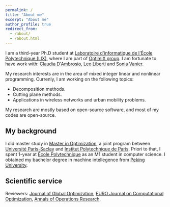 ```yaml
---
permalink: /
title: "About me"
excerpt: "About me"
author_profile: true
redirect_from: 
  - /about/
  - /about.html
--- 
```



I am a third-year Ph.D student at [Laboratoire d\'informatique de l\'École Polytechnique (LIX)](https://www.lix.polytechnique.fr/), where I am part of [OptimiX group](https://optimix.cnrs.fr/). I am fortunate to have work with: [Claudia D\'Ambrosio](http://www.lix.polytechnique.fr/Labo/Claudia.D%27Ambrosio/), [Leo Liberti](https://www.lix.polytechnique.fr/~liberti/) and [Sonia Vanier](http://www.lix.polytechnique.fr/Labo/Sonia.VANIER). 

My research interests are in the area of mixed integer linear and nonlinear programming. Currenly, I am working on the following topics: 
- Decomposition methods.
- Cutting plane methods.
- Applications in wireless networks and urban mobility problems.

My research are mostly based on open-source software, and most of my codes are open-source.

## My background

I did master study in [Master in Optimization](https://www.master-in-optimization.fr/),  a joint program between [Université Paris-Saclay](https://www.imo.universite-paris-saclay.fr/?lang=fr) and [Institut Polytechnique de Paris](https://www.ip-paris.fr/en). Priori to that, I spent 1-year at [École Polytechnique](https://www.polytechnique.edu/en) as an M1 student in computer science. I obtained my bachelor degree in machine intellegence from [Peking University](http://english.pku.edu.cn/).

## Scientific service
Reviewers: [Journal of Global Optimization](https://www.springer.com/journal/10898), [EURO Journal on Computational Optimization](https://www.journals.elsevier.com/euro-journal-on-computational-optimization), [Annals of Operations Research](https://www.springer.com/journal/10479).


